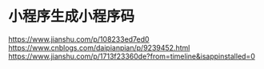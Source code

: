 # 小程序生成小程序码

https://www.jianshu.com/p/108233ed7ed0
https://www.cnblogs.com/daipianpian/p/9239452.html
https://www.jianshu.com/p/1713f23360de?from=timeline&isappinstalled=0